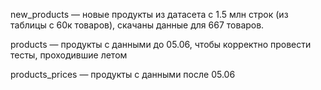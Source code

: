 new_products — новые продукты из датасета с 1.5 млн строк (из таблицы с 60к товаров), скачаны данные для 667 товаров. 

products — продукты с данными до 05.06, чтобы корректно провести тесты, проходившие летом

products_prices — продукты с данными после 05.06 